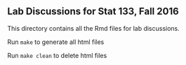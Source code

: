 ## Lab Discussions for Stat 133, Fall 2016

This directory contains all the Rmd files for lab discussions.

Run `make` to generate all html files

Run `make clean` to delete html files
